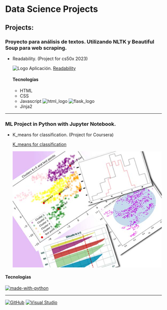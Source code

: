 # Data Science Projects

## Projects:

### Proyecto para análisis de textos. Utilizando NLTK y Beautiful Soup para web scraping.

+ Readability. (Project for cs50x 2023)

   ![Logo Aplicación.](/../../../CS50/blob/main/project/static/img/1.png) [Readability](/../../../CS50/blob/main/project/README.md)
  
  #### Tecnologías
  + HTML
  + CSS
  + Javascript
![html_logo](https://img.shields.io/badge/HTML5-E34F26?style=for-the-badge&logo=html5&logoColor=white)
![flask_logo](https://img.shields.io/badge/Flask-000000?style=for-the-badge&logo=flask&logoColor=white)
  + Jinja2
 
   
* * *

### ML Project in Python with Jupyter Notebook.

+ K_means for classification. (Project for Coursera)

  [K_means for classification](K_means_project.ipynb)

 
    ![Bank-note dataset with 5 clusters.](/images/image3.jpg)

#### Tecnologías

[![made-with-python](https://img.shields.io/badge/Made%20with-Python-1f425f.svg)](https://www.python.org/)


* * *

[![GitHub](https://badgen.net/badge/icon/github?icon=github&label)](https://github.com)
[![Visual Studio](https://badgen.net/badge/icon/visualstudio?icon=visualstudio&label)](https://visualstudio.microsoft.com)

<!--
**irenediaz1974/irenediaz1974** is a ✨ _special_ ✨ repository because its `README.md` (this file) appears on your GitHub profile.

Here are some ideas to get you started:

- 🔭 I’m currently working on ...
- 🌱 I’m currently learning ...
- 👯 I’m looking to collaborate on ...
- 🤔 I’m looking for help with ...
- 💬 Ask me about ...
- 📫 How to reach me: ...
- 😄 Pronouns: ...
- ⚡ Fun fact: ...
-->
